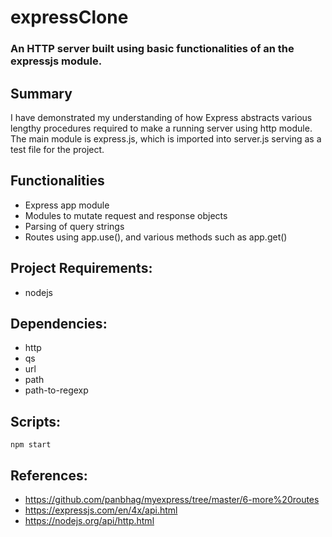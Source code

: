# expressClone
### An HTTP server built using basic functionalities of an the expressjs module.
## Summary
I have demonstrated my understanding of how Express abstracts various lengthy procedures required to make a running server using http module.
The main module is express.js, which is imported into server.js serving as a test file for the project.
## Functionalities
- Express app module
- Modules to mutate request and response objects
- Parsing of query strings
- Routes using app.use(), and various methods such as app.get()
## Project Requirements:
- nodejs
## Dependencies:
- http
- qs
- url
- path
- path-to-regexp
## Scripts:
`npm start`
## References:
- https://github.com/panbhag/myexpress/tree/master/6-more%20routes
- https://expressjs.com/en/4x/api.html
- https://nodejs.org/api/http.html
